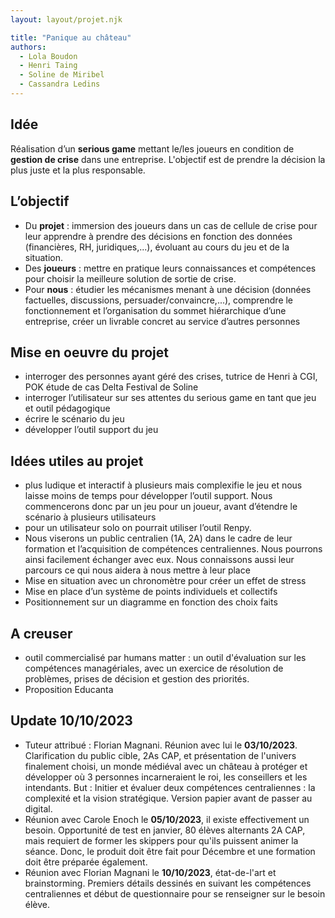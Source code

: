 ```yaml
---
layout: layout/projet.njk

title: "Panique au château"
authors:
  - Lola Boudon
  - Henri Taing
  - Soline de Miribel
  - Cassandra Ledins
---
```


## Idée

Réalisation d’un **serious game** mettant le/les joueurs en condition de **gestion de crise** dans une entreprise. L'objectif est de prendre la décision la plus juste et la plus responsable.

## L’objectif

- Du **projet** : immersion des joueurs dans un cas de cellule de crise pour leur apprendre à prendre des décisions en fonction des données (financières, RH, juridiques,...), évoluant au cours du jeu et de la situation.
- Des **joueurs** : mettre en pratique leurs connaissances et compétences pour choisir la meilleure solution de sortie de crise.
- Pour **nous** : étudier les mécanismes menant à une décision (données factuelles, discussions, persuader/convaincre,...), comprendre le fonctionnement et l’organisation du sommet hiérarchique d’une entreprise, créer un livrable concret au service d’autres personnes

## Mise en oeuvre du projet

- interroger des personnes ayant géré des crises, tutrice de Henri à CGI, POK étude de cas Delta Festival de Soline
- interroger l’utilisateur sur ses attentes du serious game en tant que jeu et outil pédagogique
- écrire le scénario du jeu
- développer l’outil support du jeu

## Idées utiles au projet

- plus ludique et interactif à plusieurs mais complexifie le jeu et nous laisse moins de temps pour développer l’outil support. Nous commencerons donc par un jeu pour un joueur, avant d’étendre le scénario à plusieurs utilisateurs
- pour un utilisateur solo on pourrait utiliser l’outil Renpy.
- Nous viserons un public centralien (1A, 2A) dans le cadre de leur formation et l’acquisition de compétences centraliennes. Nous pourrons ainsi facilement échanger avec eux. Nous connaissons aussi leur parcours ce qui nous aidera à nous mettre à leur place
- Mise en situation avec un chronomètre pour créer un effet de stress
- Mise en place d’un système de points individuels et collectifs
- Positionnement sur un diagramme en fonction des choix faits

## A creuser

- outil commercialisé par humans matter : un outil d'évaluation sur les compétences managériales, avec un exercice de résolution de problèmes, prises de décision et gestion des priorités.
- Proposition Educanta

## Update 10/10/2023

- Tuteur attribué : Florian Magnani. Réunion avec lui le **03/10/2023**. Clarification du public cible, 2As CAP, et présentation de l'univers finalement choisi, un monde médiéval avec un château à protéger et développer où 3 personnes incarneraient le roi, les conseillers et les intendants. But : Initier et évaluer deux compétences centraliennes : la complexité et la vision stratégique. Version papier avant de passer au digital.
- Réunion avec Carole Enoch le **05/10/2023**, il existe effectivement un besoin. Opportunité de test en janvier, 80 élèves alternants 2A CAP, mais requiert de former les skippers pour qu'ils puissent animer la séance. Donc, le produit doit être fait pour Décembre et une formation doit être préparée également.
- Réunion avec Florian Magnani le **10/10/2023**, état-de-l'art et brainstorming. Premiers détails dessinés en suivant les compétences centraliennes et début de questionnaire pour se renseigner sur le besoin élève.

